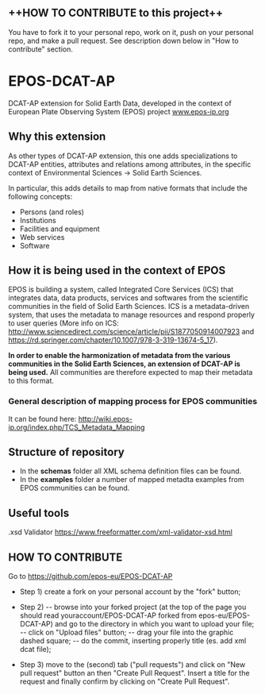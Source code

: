 ## ++HOW TO CONTRIBUTE to this project++
You have to fork it to your personal repo, work on it, push on your personal repo, and make a pull request. See description down below in "How to contribute" section.

# EPOS-DCAT-AP
DCAT-AP extension for Solid Earth Data, developed in the context of European Plate Observing System (EPOS) project www.epos-ip.org

## Why this extension
As other types of DCAT-AP extension, this one adds specializations to DCAT-AP entities, attributes and relations among attributes, in the specific context of Environmental Sciences -> Solid Earth Sciences.

In particular, this adds details to map from native formats that include the following concepts:
- Persons (and roles)
- Institutions
- Facilities and equipment
- Web services
- Software 

## How it is being used in the context of EPOS
EPOS is building a system, called Integrated Core Services (ICS) that integrates data, data products, services and softwares from the scientific communities in the field of Solid Earth Sciences.
ICS is a metadata-driven system, that uses the metadata to manage resources and respond properly to user queries (More info on ICS: http://www.sciencedirect.com/science/article/pii/S1877050914007923 and https://rd.springer.com/chapter/10.1007/978-3-319-13674-5_17).

**In order to enable the harmonization of metadata from the various communities in the Solid Earth Sciences, an extension of DCAT-AP is being used.**
All communities are therefore expected to map their metadata to this format.

### General description of mapping process for EPOS communities
It can be found here: http://wiki.epos-ip.org/index.php/TCS_Metadata_Mapping

## Structure of repository
- In the **schemas** folder all XML schema definition files can be found.
- In the **examples** folder a number of mapped metadta examples from EPOS communities can be found.

## Useful tools
.xsd Validator https://www.freeformatter.com/xml-validator-xsd.html

## HOW TO CONTRIBUTE
Go to https://github.com/epos-eu/EPOS-DCAT-AP

- Step 1)
create a fork on your personal account by the "fork" button;

- Step 2)
-- browse into your forked project (at the top of the page you should read youraccount/EPOS-DCAT-AP forked from epos-eu/EPOS-DCAT-AP) and go to the directory in which you want to upload your file;
-- click on "Upload files" button;
-- drag your file into the graphic dashed square;
-- do the commit, inserting properly title (es. add <MY NFO> xml dcat file);

- Step 3)
move to the (second) tab ("pull requests") and click on "New pull request" button an then "Create Pull Request".
Insert a title for the request and finally confirm by clicking on "Create Pull Request".
